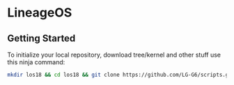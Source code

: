 # LineageOS

 Getting Started
---------------

To initialize your local repository, download tree/kernel and other stuff use this ninja command:

```bash
mkdir los18 && cd los18 && git clone https://github.com/LG-G6/scripts.git -b lineage-18.1 && repo init -u https://github.com/LineageOS/android.git -b lineage-18.1 && export USE_CCACHE=1 && export CCACHE_EXEC=/usr/bin/ccache && ccache -M 50G && mkdir .repo/local_manifests && cp scripts/roomservice-g6.xml .repo/local_manifests/ && mv .repo/local_manifests/roomservice-g6.xml .repo/local_manifests/roomservice.xml && . scripts/sync-g6.sh && make clean
```
